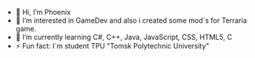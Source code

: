 - 👋 Hi, I’m Phoenix
- 👀 I’m interested in GameDev and also i created some mod`s for Terraria game.
- 🌱 I’m currently learning C#, C++, Java, JavaScript, CSS, HTML5, C
- ⚡ Fun fact: I`m student TPU "Tomsk Polytechnic University"

<!---
cosmicstone/cosmicstone is a ✨ special ✨ repository because its `README.md` (this file) appears on your GitHub profile.
You can click the Preview link to take a look at your changes.
--->
